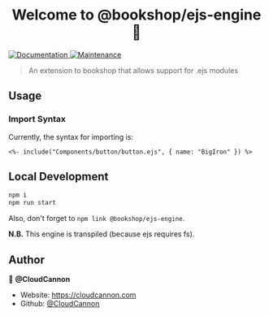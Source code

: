 <h1 align="center">Welcome to @bookshop/ejs-engine 👋</h1>
<p>
  <a href="https://github.com/cloudcannon/bookshop#readme" target="_blank">
    <img alt="Documentation" src="https://img.shields.io/badge/documentation-yes-brightgreen.svg" />
  </a>
  <a href="https://github.com/cloudcannon/bookshop/graphs/commit-activity" target="_blank">
    <img alt="Maintenance" src="https://img.shields.io/badge/Maintained%3F-yes-green.svg" />
  </a>
</p>

> An extension to bookshop that allows support for .ejs modules

## Usage

### Import Syntax

Currently, the syntax for importing is: 
```ejs
<%- include("Components/button/button.ejs", { name: "BigIron" }) %>
```

## Local Development

```sh
npm i
npm run start
```

Also, don't forget to `npm link @bookshop/ejs-engine`.

**N.B.** This engine is transpiled (because ejs requires fs).

## Author

👤 **@CloudCannon**

* Website: https://cloudcannon.com
* Github: [@CloudCannon](https://github.com/CloudCannon)
